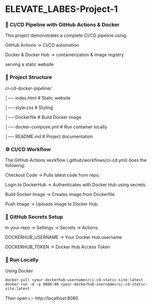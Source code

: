 # ELEVATE_LABES-Project-1

### 🚀 CI/CD Pipeline with GitHub Actions & Docker

This project demonstrates a complete CI/CD pipeline using:

GitHub Actions → CI/CD automation

Docker & Docker Hub → containerization & image registry

serving a static website


### 📂 Project Structure
ci-cd-docker-pipeline/

│── index.html              # Static website

│── style.css               # Styling

│── Dockerfile              # Build Docker image

│── docker-compose.yml      # Run container locally

│── README.md               # Project documentation

### ⚙️ CI/CD Workflow

The GitHub Actions workflow (.github/workflows/ci-cd.yml) does the following:

Checkout Code → Pulls latest code from repo.

Login to DockerHub → Authenticates with Docker Hub using secrets.

Build Docker Image → Creates image from Dockerfile.

Push Image → Uploads image to Docker Hub.

### 🔑 GitHub Secrets Setup

In your repo → Settings → Secrets → Actions:

DOCKERHUB_USERNAME → Your Docker Hub username

DOCKERHUB_TOKEN → Docker Hub Access Token

### 🐳 Run Locally
Using Docker
```
docker pull <your-dockerhub-username>/ci-cd-static-site:latest
docker run -d -p 8080:80 <your-dockerhub-username>/ci-cd-static-site:latest
```

Then open 👉 http://localhost:8080
